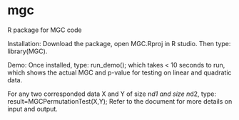 # mgc
R package for MGC code


Installation:
Download the package, open MGC.Rproj in R studio. Then type: library(MGC).


Demo:
Once installed, type: run_demo(); which takes < 10 seconds to run, which shows the actual MGC and p-value for testing on linear and quadratic data.


For any two corresponded data X and Y of size n*d1 and size n*d2,
type: result=MGCPermutationTest(X,Y); 
Refer to the document for more details on input and output.